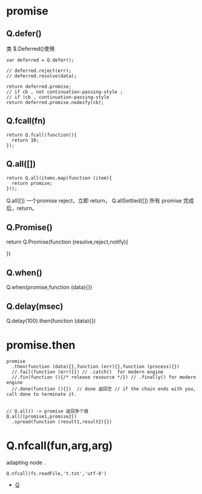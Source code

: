 

promise
====

Q.defer()
----

类 $.Deferred()使用

    var deferred = Q.defer();

    // deferred.reject(err);
    // deferred.resolve(data);

    return deferred.promise;
    // if cb , not continuation-passing-style ;
    // if !cb , continuation-passing-style
    return deferred.promise.nodeify(cb);


Q.fcall(fn)
----

    return Q.fcall(function(){
      return 10;
    });



Q.all([])
----

    return Q.all(items.map(function (item){
      return promise;
    }));

Q.all([])  一个promise reject，立即 return，
Q.allSettled([]) 所有 promise 完成后，return。



Q.Promise()
----

  return Q.Promise(function (resolve,reject,notify){

  })


Q.when()
----

  Q.when(promise,function (data){})


Q.delay(msec)
----

  Q.delay(100).then(function (data){})



promise.then
====

    promise
      .then(function (data){},function (err){},function (process){})
      //.fail(function (err){}) // .catch()  for modern engine
      //.fin(function (){/* release resource */}) // .finally() for modern engine
      //.done(function (){})  // done 返回空 // if the chain ends with you, call done to terminate it.


    // Q.all() -> promise 返回多个值
    Q.all([promise1,promise2])
      .spread(function (result1,result2){})



Q.nfcall(fun,arg,arg)
====

  adapting node .

    Q.nfcall(fs.readFile,'t.txt','utf-8')










 - [Q](https://github.com/kriskowal/q)
